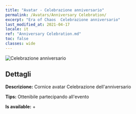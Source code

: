```yaml
---
title: "Avatar - Celebrazione anniversario"
permalink: /Avatars/Anniversary Celebration/
excerpt: "Era of Chaos  Celebrazione anniversario"
last_modified_at: 2021-04-17
locale: it
ref: "Anniversary Celebration.md"
toc: false
classes: wide
---
```

 ![Celebrazione anniversario](/images/a/avatarFrame_65.png)

## Dettagli

 **Descrizione:** Cornice avatar Celebrazione dell'anniversario 

 **Tips:** Ottenibile partecipando all'evento 

 **Is available:**  + 

